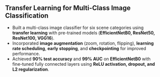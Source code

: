 ## Transfer Learning for Multi-Class Image Classification
- Built a multi-class image classifier for six scene categories using **transfer learning** with pre-trained models (**EfficientNetB0, ResNet50, ResNet100, VGG16**).
- Incorporated **image augmentation** (zoom, rotation, flipping), **learning rate scheduling**, **early stopping**, and **checkpointing** for improved performance.
- Achieved **90% test accuracy** and **99% AUC** on **EfficientNetB0** with fine-tuned fully connected layers using **ReLU activation, dropout, and L2 regularization**.
